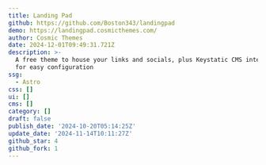 ```yaml
---
title: Landing Pad
github: https://github.com/Boston343/landingpad
demo: https://landingpad.cosmicthemes.com/
author: Cosmic Themes
date: 2024-12-01T09:49:31.721Z
description: >-
  A free theme to house your links and socials, plus Keystatic CMS integration
  for easy configuration
ssg:
  - Astro
css: []
ui: []
cms: []
category: []
draft: false
publish_date: '2024-10-20T05:14:25Z'
update_date: '2024-11-14T10:11:27Z'
github_star: 4
github_fork: 1
---
```

